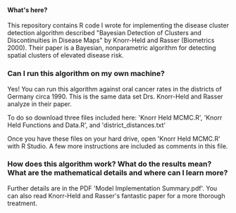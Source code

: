 #### What's here?

This repository contains R code I wrote for implementing the disease cluster detection algorithm described "Bayesian Detection of Clusters and Discontinuities in Disease Maps" by Knorr-Held and Rasser (Biometrics 2000).  Their paper is a Bayesian, nonparametric algorithm for detecting spatial clusters of elevated disease risk.  

### Can I run this algorithm on my own machine?

Yes!  You can run this algorithm against oral cancer rates in the districts of Germany circa 1990.  This is the same data set Drs. Knorr-Held and Rasser analyze in their paper.

To do so download three files included here: 'Knorr Held MCMC.R', 'Knorr Held Functions and Data.R', and 'district_distances.txt' 

Once you have these files on your hard drive, open 'Knorr Held MCMC.R' with R Studio.  A few more instructions are included as comments in this file.

### How does this algorithm work?  What do the results mean?  What are the mathematical details and where can I learn more?

Further details are in the PDF 'Model Implementation Summary.pdf'.  You can also read Knorr-Held and Rasser's fantastic paper for a more thorough treatment.

















